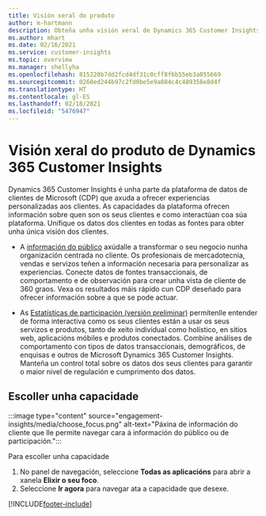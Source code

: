 ```yaml
---
title: Visión xeral do produto
author: m-hartmann
description: Obteña unha visión xeral de Dynamics 365 Customer Insights e as súas capacidades.
ms.author: mhart
ms.date: 02/16/2021
ms.service: customer-insights
ms.topic: overview
ms.manager: shellyha
ms.openlocfilehash: 815220b7dd2fcd4df31c0cff8f6b55eb3a055669
ms.sourcegitcommit: 0260ed244b97c2fd0be5e9a084c4c489358e8d4f
ms.translationtype: HT
ms.contentlocale: gl-ES
ms.lasthandoff: 02/18/2021
ms.locfileid: "5476947"
---
```

# <a name="product-overview-for-dynamics-365-customer-insights"></a>Visión xeral do produto de Dynamics 365 Customer Insights

Dynamics 365 Customer Insights é unha parte da plataforma de datos de clientes de Microsoft (CDP) que axuda a ofrecer experiencias personalizadas aos clientes. As capacidades da plataforma ofrecen información sobre quen son os seus clientes e como interactúan coa súa plataforma. Unifique os datos dos clientes en todas as fontes para obter unha única visión dos clientes.


- A [información do público](audience-insights/overview.md) axúdalle a transformar o seu negocio nunha organización centrada no cliente. Os profesionais de mercadotecnia, vendas e servizos teñen a información necesaria para personalizar as experiencias. Conecte datos de fontes transaccionais, de comportamento e de observación para crear unha vista de cliente de 360 graos. Vexa os resultados máis rápido cun CDP deseñado para ofrecer información sobre a que se pode actuar. 

- As [Estatísticas de participación (versión preliminar)](engagement-insights/index.yml) permítenlle entender de forma interactiva como os seus clientes están a usar os seus servizos e produtos, tanto de xeito individual como holístico, en sitios web, aplicacións móbiles e produtos conectados. Combine análises de comportamento con tipos de datos transaccionais, demográficos, de enquisas e outros de Microsoft Dynamics 365 Customer Insights. Manteña un control total sobre os datos dos seus clientes para garantir o maior nivel de regulación e cumprimento dos datos.
 
## <a name="choose-a-capability"></a>Escoller unha capacidade

:::image type="content" source="engagement-insights/media/choose_focus.png" alt-text="Páxina de información do cliente que lle permite navegar cara á información do público ou de participación.":::

Para escoller unha capacidade

1. No panel de navegación, seleccione **Todas as aplicacións** para abrir a xanela **Elixir o seu foco**.
1. Seleccione **Ir agora** para navegar ata a capacidade que desexe.


[!INCLUDE[footer-include](includes/footer-banner.md)]
